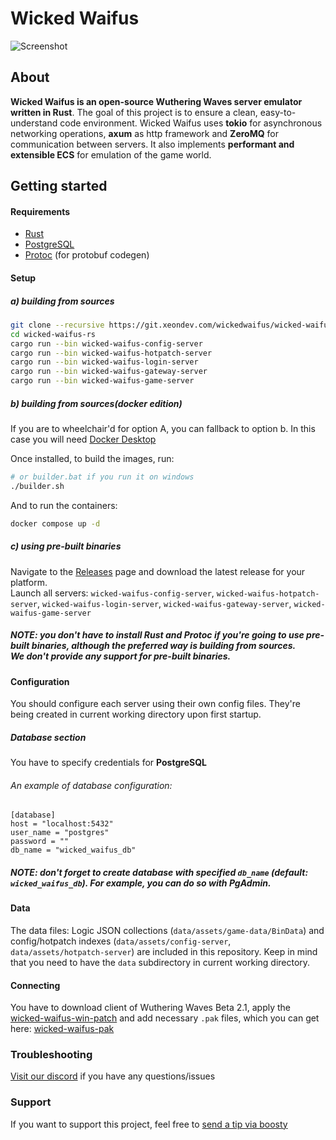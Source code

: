 # Wicked Waifus

![Screenshot](screenshot.png)

## About
**Wicked Waifus is an open-source Wuthering Waves server emulator written in Rust**. 
The goal of this project is to ensure a clean, easy-to-understand code environment. 
Wicked Waifus uses **tokio** for asynchronous networking operations, **axum** as http framework and **ZeroMQ** for communication between servers.
It also implements **performant and extensible ECS** for emulation of the game world.

## Getting started
#### Requirements
- [Rust](https://www.rust-lang.org/tools/install)
- [PostgreSQL](https://www.postgresql.org/download/)
- [Protoc](https://github.com/protocolbuffers/protobuf/releases) (for protobuf codegen)

#### Setup
##### a) building from sources

```sh
git clone --recursive https://git.xeondev.com/wickedwaifus/wicked-waifus-rs.git
cd wicked-waifus-rs
cargo run --bin wicked-waifus-config-server
cargo run --bin wicked-waifus-hotpatch-server
cargo run --bin wicked-waifus-login-server
cargo run --bin wicked-waifus-gateway-server
cargo run --bin wicked-waifus-game-server
```

##### b) building from sources(docker edition)
If you are to wheelchair'd for option A, you can fallback to option b.
In this case you will need [Docker Desktop](https://www.docker.com/products/docker-desktop/)

Once installed, to build the images, run:
```sh
# or builder.bat if you run it on windows
./builder.sh
```

And to run the containers:
```sh
docker compose up -d
```

##### c) using pre-built binaries
Navigate to the [Releases](https://git.xeondev.com/wickedwaifus/wicked-waifus-rs/releases)
page and download the latest release for your platform.<br>
Launch all servers: `wicked-waifus-config-server`, `wicked-waifus-hotpatch-server`, `wicked-waifus-login-server`, `wicked-waifus-gateway-server`, `wicked-waifus-game-server`

##### NOTE: you don't have to install Rust and Protoc if you're going to use pre-built binaries, although the preferred way is building from sources.<br>We don't provide any support for pre-built binaries.

#### Configuration
You should configure each server using their own config files. They're being created in current working directory upon first startup.

##### Database section
You have to specify credentials for **PostgreSQL**<br>
###### An example of database configuration:
```
[database]
host = "localhost:5432"
user_name = "postgres"
password = ""
db_name = "wicked_waifus_db"
```
##### NOTE: don't forget to create database with specified `db_name` (default: `wicked_waifus_db`). For example, you can do so with PgAdmin.

#### Data
The data files: Logic JSON collections (`data/assets/game-data/BinData`) and config/hotpatch indexes (`data/assets/config-server`, `data/assets/hotpatch-server`) are included in this repository. Keep in mind that you need to have the `data` subdirectory in current working directory.

#### Connecting
You have to download client of Wuthering Waves Beta 2.1, apply the [wicked-waifus-win-patch](https://git.xeondev.com/wickedwaifus/wicked-waifus-win-patch/releases) and add necessary `.pak` files, which you can get here: [wicked-waifus-pak](https://git.xeondev.com/wickedwaifus/wicked-waifus-pak)

### Troubleshooting
[Visit our discord](https://discord.gg/reversedrooms) if you have any questions/issues

### Support
If you want to support this project, feel free to [send a tip via boosty](https://boosty.to/xeondev/donate)